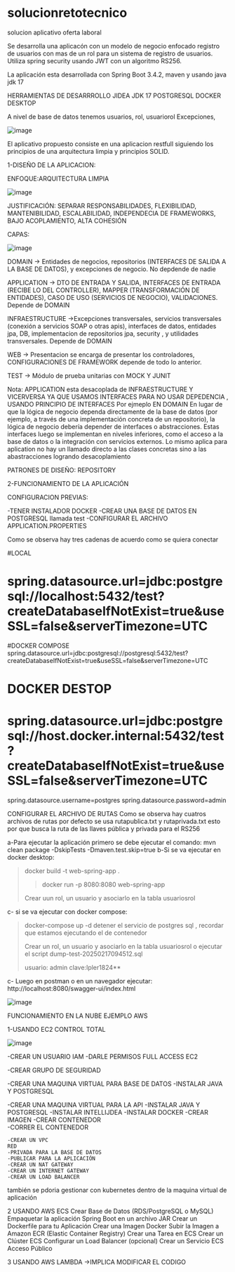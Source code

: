 # solucionretotecnico

solucion aplicativo oferta laboral

Se desarrolla una aplicacón con un modelo de negocio enfocado registro de usuarios con mas de un rol para un sistema de registro  de usuarios. Utiliza spring security
usando JWT con un algoritmo RS256.

La aplicación esta desarrollada con Spring Boot 3.4.2, maven y usando java jdk 17


HERRAMIENTAS DE DESARRROLLO
JIDEA
JDK 17
POSTGRESQL
DOCKER DESKTOP

A nivel de base  de datos tenemos
usuarios,
rol,
usuariorol
Excepciones,

![image](https://github.com/user-attachments/assets/fff353cc-c9b0-4563-b7c3-b68233993243)


El aplicativo propuesto consiste en una aplicacion restfull siguiendo los principios de una arquitectura limpia y principios SOLID.



1-DISEÑO DE LA APLICACION:


ENFOQUE:ARQUITECTURA LIMPIA

![image](https://github.com/user-attachments/assets/9443afc1-0931-4506-8c9e-da213fdd4fa0)

JUSTIFICACIÓN: SEPARAR RESPONSABILIDADES, FLEXIBILIDAD, MANTENIBILIDAD, ESCALABILIDAD, INDEPENDECIA DE FRAMEWORKS, BAJO ACOPLAMIENTO, ALTA COHESIÓN


CAPAS: 


![image](https://github.com/user-attachments/assets/90330006-d353-4322-b1d3-c590104ff48f)


DOMAIN -> Entidades de negocios, repositorios (INTERFACES DE SALIDA A LA BASE DE DATOS), y excepciones de negocio. No depdende de nadie

APPLICATION -> DTO DE ENTRADA Y SALIDA, INTERFACES DE ENTRADA (RECIBE LO DEL CONTROLLER), MAPPER (TRANSFORMACIÓN DE ENTIDADES), CASO DE USO (SERVICIOS DE NEGOCIO), VALIDACIONES. Depende de DOMAIN

INFRAESTRUCTURE ->Excepciones transversales, servicios transversales (conexión a servicios SOAP o otras apis), interfaces de datos, entidades jpa, DB,  implementacion de repositorios jpa, security , y utilidades transversales. Depende de DOMAIN 

WEB -> Presentacion se encarga de presentar los controladores, CONFIGURACIONES DE FRAMEWORK depende de todo lo anterior.

TEST -> Módulo de prueba unitarias con MOCK Y JUNIT

Nota: APPLICATION esta desacoplada de INFRAESTRUCTURE Y VICERVERSA YA QUE USAMOS INTERFACES PARA NO USAR DEPEDENCIA , USANDO PRINCIPIO DE INTERFACES Por ejmeplo EN DOMAIN En lugar de que la lógica de negocio dependa directamente de la base de datos (por ejemplo, a través de una implementación concreta de un repositorio), la lógica de negocio debería depender de interfaces o abstracciones. Estas interfaces luego se implementan en niveles inferiores, como el acceso a la base de datos o la integración con servicios externos. Lo mismo aplica para aplication no hay un llamado directo a las clases concretas sino a las abastracciones logrando desacoplamiento


PATRONES DE DISEÑO: REPOSITORY

2-FUNCIONAMIENTO DE LA APLICACIÓN

CONFIGURACION PREVIAS:

-TENER INSTALADOR DOCKER
-CREAR UNA BASE DE DATOS EN POSTGRESQL llamada test
-CONFIGURAR EL ARCHIVO APPLICATION.PROPERTIES 

Como se observa hay tres cadenas de acuerdo como se quiera conectar

#LOCAL
# spring.datasource.url=jdbc:postgresql://localhost:5432/test?createDatabaseIfNotExist=true&useSSL=false&serverTimezone=UTC
#DOCKER COMPOSE
spring.datasource.url=jdbc:postgresql://postgresql:5432/test?createDatabaseIfNotExist=true&useSSL=false&serverTimezone=UTC
# DOCKER DESTOP
# spring.datasource.url=jdbc:postgresql://host.docker.internal:5432/test?createDatabaseIfNotExist=true&useSSL=false&serverTimezone=UTC
spring.datasource.username=postgres
spring.datasource.password=admin

CONFIGURAR EL ARCHIVO DE RUTAS
Como se observa hay cuatros archivos de rutas por defecto se usa rutapublica.txt y rutaprivada.txt esto por que busca la ruta de las llaves pública y privada para el RS256

a-Para ejecutar la aplicación primero se debe ejecutar el comando: mvn clean package -DskipTests -Dmaven.test.skip=true 
b-Si se va ejecutar en docker desktop: 
> docker build -t web-spring-app .
> >docker run -p 8080:8080 web-spring-app
> >
> Crear uun rol, un usuario y asociarlo en la tabla usuariosrol

c- si se va ejecutar con docker compose:
 > docker-compose up -d
 > detener el servicio de postgres sql , recordar que estamos ejecutando el de contenedor
> 
 > Crear un rol, un usuario y asociarlo en la tabla usuariosrol
> o ejecutar el script dump-test-20250217094512.sql
> 
>usuario: admin
> clave:Ipler1824**

 c- Luego en postman o en un navegador ejecutar: http://localhost:8080/swagger-ui/index.html

![image](https://github.com/user-attachments/assets/07644d76-27e4-42d5-b6b9-5675332e6cfa)

 
FUNCIONAMIENTO EN LA NUBE EJEMPLO AWS

1-USANDO EC2 CONTROL TOTAL


![image](https://github.com/user-attachments/assets/523f28a4-1b9d-4087-b43a-403f927f074d)


   -CREAR UN USUARIO IAM
   -DARLE PERMISOS FULL ACCESS EC2

   -CREAR GRUPO DE SEGURIDAD

  -CREAR UNA MAQUINA VIRTUAL PARA BASE DE DATOS
   -INSTALAR JAVA Y POSTGRESQL
   
   -CREAR UNA MAQUINA VIRTUAL PARA LA API
   -INSTALAR JAVA Y POSTGRESQL
   -INSTALAR INTELLIJDEA
   -INSTALAR DOCKER
   -CREAR IMAGEN
   -CREAR CONTENEDOR   
   -CORRER EL CONTENEDOR

    -CREAR UN VPC
    RED
    -PRIVADA PARA LA BASE DE DATOS
    -PUBLICAR PARA LA APLICACIÓN
    -CREAR UN NAT GATEWAY
    -CREAR UN INTERNET GATEWAY
    -CREAR UN LOAD BALANCER

   también se pdoria gestionar con kubernetes dentro de la maquina virtual de aplicación

   2 USANDO AWS ECS
   Crear  Base de Datos (RDS/PostgreSQL o MySQL)
   Empaquetar la aplicación Spring Boot en un archivo JAR
   Crear un Dockerfile para tu Aplicación
   Crear una Imagen Docker
   Subir la Imagen a Amazon ECR (Elastic Container Registry)
   Crear una Tarea en ECS
   Crear un Clúster ECS
   Configurar un Load Balancer (opcional)
   Crear un Servicio ECS
   Acceso Público

   3 USANDO AWS LAMBDA ->IMPLICA MODIFICAR EL CODIGO


 







